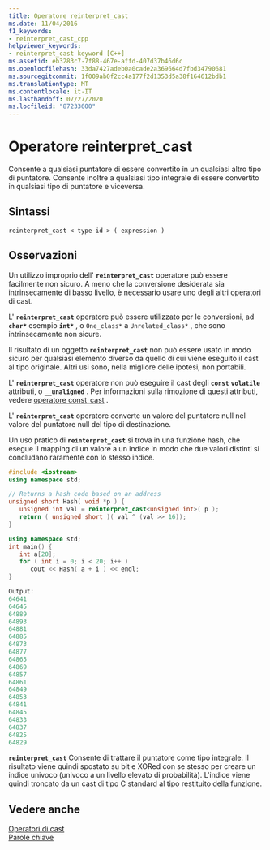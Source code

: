```yaml
---
title: Operatore reinterpret_cast
ms.date: 11/04/2016
f1_keywords:
- reinterpret_cast_cpp
helpviewer_keywords:
- reinterpret_cast keyword [C++]
ms.assetid: eb3283c7-7f88-467e-affd-407d37b46d6c
ms.openlocfilehash: 33da7427adeb0a0cade2a369664d7fbd34790681
ms.sourcegitcommit: 1f009ab0f2cc4a177f2d1353d5a38f164612bdb1
ms.translationtype: MT
ms.contentlocale: it-IT
ms.lasthandoff: 07/27/2020
ms.locfileid: "87233600"
---
```

# <a name="reinterpret_cast-operator"></a>Operatore reinterpret_cast

Consente a qualsiasi puntatore di essere convertito in un qualsiasi altro tipo di puntatore. Consente inoltre a qualsiasi tipo integrale di essere convertito in qualsiasi tipo di puntatore e viceversa.

## <a name="syntax"></a>Sintassi

```
reinterpret_cast < type-id > ( expression )
```

## <a name="remarks"></a>Osservazioni

Un utilizzo improprio dell' **`reinterpret_cast`** operatore può essere facilmente non sicuro. A meno che la conversione desiderata sia intrinsecamente di basso livello, è necessario usare uno degli altri operatori di cast.

L' **`reinterpret_cast`** operatore può essere utilizzato per le conversioni, ad **`char*`** esempio **`int*`** , o `One_class*` a `Unrelated_class*` , che sono intrinsecamente non sicure.

Il risultato di un oggetto **`reinterpret_cast`** non può essere usato in modo sicuro per qualsiasi elemento diverso da quello di cui viene eseguito il cast al tipo originale. Altri usi sono, nella migliore delle ipotesi, non portabili.

L' **`reinterpret_cast`** operatore non può eseguire il cast degli **`const`** **`volatile`** attributi, o **`__unaligned`** . Per informazioni sulla rimozione di questi attributi, vedere [operatore const_cast](../cpp/const-cast-operator.md) .

L' **`reinterpret_cast`** operatore converte un valore del puntatore null nel valore del puntatore null del tipo di destinazione.

Un uso pratico di **`reinterpret_cast`** si trova in una funzione hash, che esegue il mapping di un valore a un indice in modo che due valori distinti si concludano raramente con lo stesso indice.

```cpp
#include <iostream>
using namespace std;

// Returns a hash code based on an address
unsigned short Hash( void *p ) {
   unsigned int val = reinterpret_cast<unsigned int>( p );
   return ( unsigned short )( val ^ (val >> 16));
}

using namespace std;
int main() {
   int a[20];
   for ( int i = 0; i < 20; i++ )
      cout << Hash( a + i ) << endl;
}

Output:
64641
64645
64889
64893
64881
64885
64873
64877
64865
64869
64857
64861
64849
64853
64841
64845
64833
64837
64825
64829
```

**`reinterpret_cast`** Consente di trattare il puntatore come tipo integrale. Il risultato viene quindi spostato su bit e XORed con se stesso per creare un indice univoco (univoco a un livello elevato di probabilità). L'indice viene quindi troncato da un cast di tipo C standard al tipo restituito della funzione.

## <a name="see-also"></a>Vedere anche

[Operatori di cast](../cpp/casting-operators.md)<br/>
[Parole chiave](../cpp/keywords-cpp.md)
